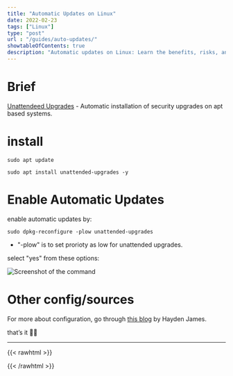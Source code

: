 ```yaml
---
title: "Automatic Updates on Linux"
date: 2022-02-23
tags: ["Linux"]
type: "post"
url : "/guides/auto-updates/"
showtableOfContents: true
description: "Automatic updates on Linux: Learn the benefits, risks, and how to configure your system. Keep your Linux up-to-date and secure. Read our article."
---
```


# Brief

[Unattendeed Upgrades](https://github.com/mvo5/unattended-upgrades) - Automatic installation of security upgrades on apt based systems.

# install

```
sudo apt update

sudo apt install unattended-upgrades -y
```

# Enable Automatic Updates

enable automatic updates by: 
```
sudo dpkg-reconfigure -plow unattended-upgrades 
```
- "-plow" is to set prorioty as low for unattended upgrades.

select "yes" from these options: 

![Screenshot of the command](/images/guides/auto-updates/2022.png)

# Other config/sources

For more about configuration, go through [this blog](https://haydenjames.io/how-to-enable-unattended-upgrades-on-ubuntu-debian/) by Hayden James.

that’s it ✌🏽

-------------------------------------------------------------
{{< rawhtml >}} 
 
{{< /rawhtml >}}